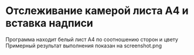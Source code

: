 # Отслеживание камерой листа А4 и вставка надписи

Программа находит белый лист А4 по соотношению сторон и цвету  
Примерный результат выполнения показан на screenshot.png
